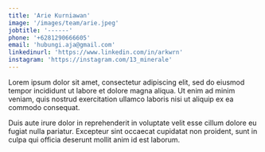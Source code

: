 ```yaml
---
title: 'Arie Kurniawan'
image: '/images/team/arie.jpeg'
jobtitle: '------'
phone: '+6281290666605'
email: 'hubungi.aja@gmail.com'
linkedinurl: 'https://www.linkedin.com/in/arkwrn'
instagram: 'https://instagram.com/13_minerale'
---
```


Lorem ipsum dolor sit amet, consectetur adipiscing elit, sed do eiusmod tempor incididunt ut labore et dolore magna aliqua. Ut enim ad minim veniam, quis nostrud exercitation ullamco laboris nisi ut aliquip ex ea commodo consequat.

Duis aute irure dolor in reprehenderit in voluptate velit esse cillum dolore eu fugiat nulla pariatur. Excepteur sint occaecat cupidatat non proident, sunt in culpa qui officia deserunt mollit anim id est laborum.
